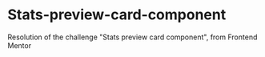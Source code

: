 # Stats-preview-card-component
Resolution of the challenge "Stats preview card component", from Frontend Mentor
